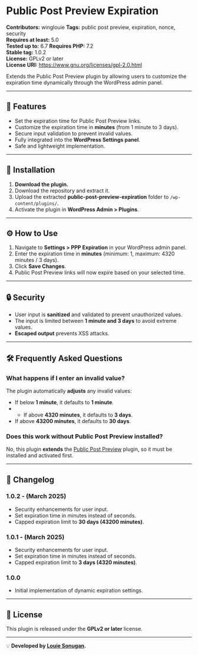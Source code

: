 # Public Post Preview Expiration

**Contributors:** winglouie
**Tags:** public post preview, expiration, nonce, security  
**Requires at least:** 5.0  
**Tested up to:** 6.7
**Requires PHP:** 7.2  
**Stable tag:** 1.0.2  
**License:** GPLv2 or later  
**License URI:** https://www.gnu.org/licenses/gpl-2.0.html  

Extends the Public Post Preview plugin by allowing users to customize the expiration time dynamically through the WordPress admin panel.

---

## 🚀 Features

- Set the expiration time for Public Post Preview links.
- Customize the expiration time in **minutes** (from 1 minute to 3 days).
- Secure input validation to prevent invalid values.
- Fully integrated into the **WordPress Settings panel**.
- Safe and lightweight implementation.

---

## 📌 Installation

1. **Download the plugin.**  
1. Download the repository and extract it.
2. Upload the extracted **public-post-preview-expiration** folder to `/wp-content/plugins/`.
3. Activate the plugin in **WordPress Admin > Plugins**.

---

## ⚙️ How to Use

1. Navigate to **Settings > PPP Expiration** in your WordPress admin panel.
2. Enter the expiration time in **minutes** (minimum: 1, maximum: 4320 minutes / 3 days).
3. Click **Save Changes**.
4. Public Post Preview links will now expire based on your selected time.

---

## 🔒 Security

- User input is **sanitized** and validated to prevent unauthorized values.
- The input is limited between **1 minute and 3 days** to avoid extreme values.
- **Escaped output** prevents XSS attacks.

---

## 🛠️ Frequently Asked Questions

### **What happens if I enter an invalid value?**
The plugin automatically **adjusts** any invalid values:
- If below **1 minute**, it defaults to **1 minute**.
- - If above **4320 minutes**, it defaults to **3 days**.
- If above **43200 minutes**, it defaults to **30 days**.

### **Does this work without Public Post Preview installed?**
No, this plugin **extends** the [Public Post Preview](https://wordpress.org/plugins/public-post-preview/) plugin, so it must be installed and activated first.

---

## 📌 Changelog

### **1.0.2** - (March 2025)
- Security enhancements for user input.
- Set expiration time in minutes instead of seconds.
- Capped expiration limit to **30 days (43200 minutes)**.

### **1.0.1** - (March 2025)
- Security enhancements for user input.
- Set expiration time in minutes instead of seconds.
- Capped expiration limit to **3 days (4320 minutes)**.

### **1.0.0**
- Initial implementation of dynamic expiration settings.

---

## 📜 License
This plugin is released under the **GPLv2 or later** license.

---
💡 **Developed by [Louie Sonugan](https://louiesonugan.com/).**
